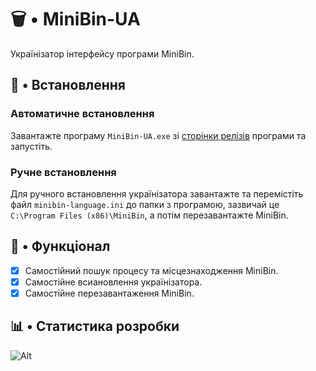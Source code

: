 # 🗑️ • MiniBin-UA

Українізатор інтерфейсу програми MiniBin.

## 💽 • Встановлення

### Автоматичне встановлення

Завантажте програму `MiniBin-UA.exe` зі [сторінки релізів](https://github.com/liubquanti/MiniBin-UA/releases) програми та запустіть.

### Ручне встановлення

Для ручного встановлення українізатора завантажте та перемістіть файл `minibin-language.ini` до папки з програмою, зазвичай це `C:\Program Files (x86)\MiniBin`, а потім перезавантажте MiniBin.

## 🧬 • Функціонал

- [X] Самостійний пошук процесу та місцезнаходження MiniBin.
- [X] Самостійне всиановлення українізатора.
- [X] Самостійне перезавантаження MiniBin.

## 📊 • Статистика розробки

![Alt](https://repobeats.axiom.co/api/embed/94efbda2ac4fe98a1ddb19a049e6de8ffed39ac2.svg "Repobeats analytics image")
